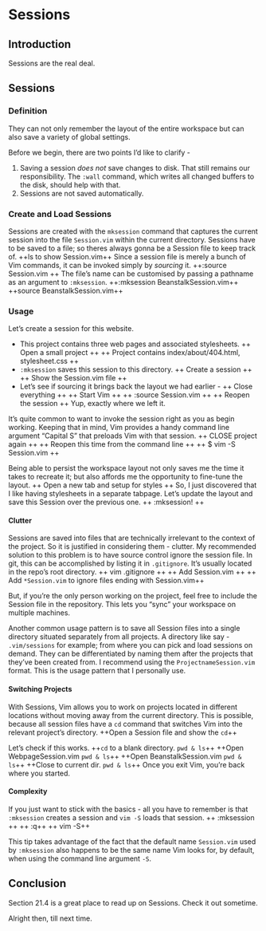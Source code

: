 # Sessions
## Introduction
Sessions are the real deal.



## Sessions
### Definition
They can not only remember the layout of the entire workspace but can also save a variety of global settings.

Before we begin, there are two points I’d like to clarify -
1. Saving a session _does not_ save changes to disk. That still remains our responsibility. The `:wall` command, which writes all changed buffers to the disk, should help with that.
2. Sessions are not saved automatically.



### Create and Load Sessions
Sessions are created with the `mksession` command that captures the current session into the file `Session.vim` within the current directory.  Sessions have to be saved to a file; so theres always gonna be a Session file to keep track of.
++ls to show Session.vim++
Since a session file is merely a bunch of Vim commands, it can be invoked simply by _sourcing_ it.
++:source Session.vim ++ 
The file’s name can be customised by passing a pathname as an argument to `:mksession`. 
++:mksession BeanstalkSession.vim++ 
++source BeanstalkSession.vim++


### Usage 
Let’s create a session for this website.
- This project contains three web pages and associated stylesheets. 
	++ Open a small project ++
	++ Project contains index/about/404.html, stylesheet.css ++
- `:mksession` saves this session to this directory.
	++ Create a session ++
	++ Show the Session.vim file ++
- Let’s see if sourcing it brings back the layout we had earlier -
	++ Close everything ++
	++ Start Vim ++
	++ :source Session.vim ++
	++ Reopen the session ++
	Yup, exactly where we left it.

It’s quite common to want to invoke the session right as you as begin working. Keeping that in mind, Vim provides a handy command line argument “Capital S” that preloads Vim with that session.
++ CLOSE project again ++
++ Reopen this time from the command line ++
++ $ vim -S Session.vim ++

Being able to persist the workspace layout not only saves me the time it takes to recreate it; but also affords me the opportunity to fine-tune the layout.
++ Open a new tab and setup for styles ++ 
So, I just discovered that I like having stylesheets in a separate tabpage. Let’s update the layout and save this Session over the previous one.
++ :mksession! ++


#### Clutter
Sessions are saved into files that are technically irrelevant to the context of the project. So it is justified in considering them - clutter. My recommended solution to this problem is to have source control ignore the session file. In git, this can be accomplished by listing it in `.gitignore`. It’s usually located in the repo’s root directory.
	++ vim .gitignore ++
	++ Add Session.vim ++
	++ Add `*Session.vim` to ignore files ending with Session.vim++

But, if you’re the only person working on the project, feel free to include the Session file in the repository. This lets you “sync” your workspace on multiple machines. 

Another common usage pattern is to save all Session files into a single directory situated separately from all projects. A directory like say - `.vim/sessions` for example; from where you can pick and load sessions on demand. They can be differentiated by naming them after the projects that they’ve been created from. I recommend using the `ProjectnameSession.vim` format. This is the usage pattern that I personally use.


#### Switching Projects
With Sessions, Vim allows you to work on projects located in different locations without moving away from the current directory. This is possible, because all session files have a `cd` command that switches Vim into the relevant project’s directory. 
++Open a Session file and show the `cd`++

Let’s check if this works.
++`cd` to a blank directory. `pwd & ls`++
++Open WebpageSession.vim `pwd & ls`++
++Open BeanstalkSession.vim `pwd & ls`++
++Close to current dir. `pwd & ls`++
Once you exit Vim, you’re back where you started.


#### Complexity
If you just want to stick with the basics - all you have to remember is that `:mksession` creates a session and `vim -S` loads that session.
++ :mksession ++
++ :q++
++ vim -S++

This tip takes advantage of the fact that the default name `Session.vim` used by `:mksession` also happens to be the same name Vim looks for, by default, when using the command line argument `-S`.



## Conclusion
Section 21.4 is a great place to read up on Sessions. Check it out sometime. 


Alright then, till next time.
